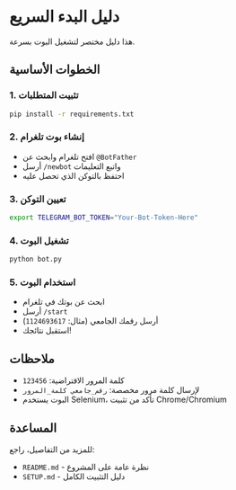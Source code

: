 # دليل البدء السريع

هذا دليل مختصر لتشغيل البوت بسرعة.

## الخطوات الأساسية

### 1. تثبيت المتطلبات

```bash
pip install -r requirements.txt
```

### 2. إنشاء بوت تلغرام

- افتح تلغرام وابحث عن `@BotFather`
- أرسل `/newbot` واتبع التعليمات
- احتفظ بالتوكن الذي تحصل عليه

### 3. تعيين التوكن

```bash
export TELEGRAM_BOT_TOKEN="Your-Bot-Token-Here"
```

### 4. تشغيل البوت

```bash
python bot.py
```

### 5. استخدام البوت

- ابحث عن بوتك في تلغرام
- أرسل `/start`
- أرسل رقمك الجامعي (مثال: `1124693617`)
- استقبل نتائجك!

## ملاحظات

- كلمة المرور الافتراضية: `123456`
- لإرسال كلمة مرور مخصصة: `رقم_جامعي كلمة_المرور`
- البوت يستخدم Selenium، تأكد من تثبيت Chrome/Chromium

## المساعدة

للمزيد من التفاصيل، راجع:
- `README.md` - نظرة عامة على المشروع
- `SETUP.md` - دليل التثبيت الكامل

